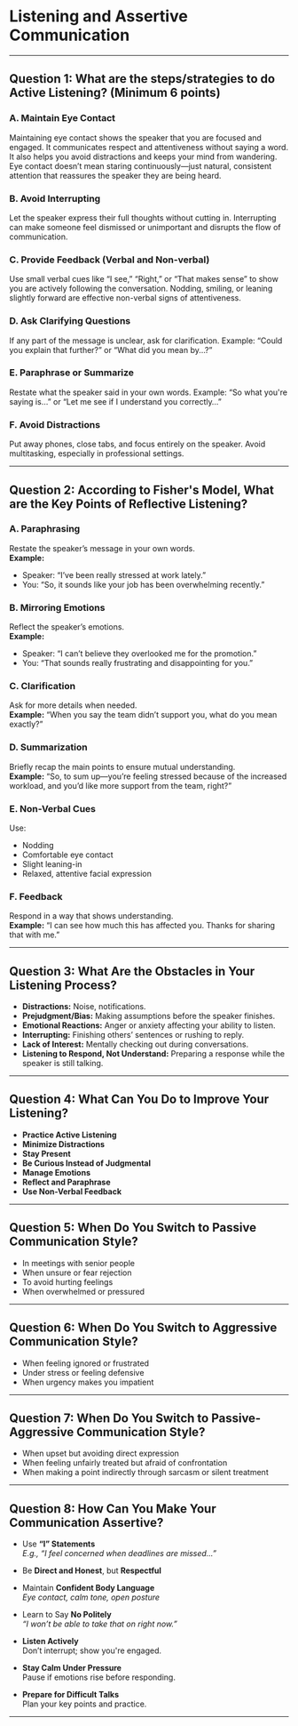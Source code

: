 # Listening and Assertive Communication

---

## Question 1: What are the steps/strategies to do Active Listening? (Minimum 6 points)

### A. Maintain Eye Contact
Maintaining eye contact shows the speaker that you are focused and engaged. It communicates respect and attentiveness without saying a word. It also helps you avoid distractions and keeps your mind from wandering. Eye contact doesn’t mean staring continuously—just natural, consistent attention that reassures the speaker they are being heard.

### B. Avoid Interrupting
Let the speaker express their full thoughts without cutting in. Interrupting can make someone feel dismissed or unimportant and disrupts the flow of communication.

### C. Provide Feedback (Verbal and Non-verbal)
Use small verbal cues like “I see,” “Right,” or “That makes sense” to show you are actively following the conversation. Nodding, smiling, or leaning slightly forward are effective non-verbal signs of attentiveness.

### D. Ask Clarifying Questions
If any part of the message is unclear, ask for clarification. Example: “Could you explain that further?” or “What did you mean by...?”

### E. Paraphrase or Summarize
Restate what the speaker said in your own words. Example: “So what you're saying is…” or “Let me see if I understand you correctly…”

### F. Avoid Distractions
Put away phones, close tabs, and focus entirely on the speaker. Avoid multitasking, especially in professional settings.

---

## Question 2: According to Fisher's Model, What are the Key Points of Reflective Listening?

### A. Paraphrasing
Restate the speaker’s message in your own words.  
**Example:**  
- Speaker: “I’ve been really stressed at work lately.”  
- You: “So, it sounds like your job has been overwhelming recently.”

### B. Mirroring Emotions
Reflect the speaker’s emotions.  
**Example:**  
- Speaker: “I can’t believe they overlooked me for the promotion.”  
- You: “That sounds really frustrating and disappointing for you.”

### C. Clarification
Ask for more details when needed.  
**Example:** “When you say the team didn’t support you, what do you mean exactly?”

### D. Summarization
Briefly recap the main points to ensure mutual understanding.  
**Example:** “So, to sum up—you’re feeling stressed because of the increased workload, and you’d like more support from the team, right?”

### E. Non-Verbal Cues
Use:
- Nodding
- Comfortable eye contact
- Slight leaning-in
- Relaxed, attentive facial expression

### F. Feedback
Respond in a way that shows understanding.  
**Example:** “I can see how much this has affected you. Thanks for sharing that with me.”

---

## Question 3: What Are the Obstacles in Your Listening Process?

- **Distractions:** Noise, notifications.
- **Prejudgment/Bias:** Making assumptions before the speaker finishes.
- **Emotional Reactions:** Anger or anxiety affecting your ability to listen.
- **Interrupting:** Finishing others’ sentences or rushing to reply.
- **Lack of Interest:** Mentally checking out during conversations.
- **Listening to Respond, Not Understand:** Preparing a response while the speaker is still talking.

---

## Question 4: What Can You Do to Improve Your Listening?

- **Practice Active Listening**
- **Minimize Distractions**
- **Stay Present**
- **Be Curious Instead of Judgmental**
- **Manage Emotions**
- **Reflect and Paraphrase**
- **Use Non-Verbal Feedback**

---

## Question 5: When Do You Switch to Passive Communication Style?

- In meetings with senior people
- When unsure or fear rejection
- To avoid hurting feelings
- When overwhelmed or pressured

---

## Question 6: When Do You Switch to Aggressive Communication Style?

- When feeling ignored or frustrated
- Under stress or feeling defensive
- When urgency makes you impatient

---

## Question 7: When Do You Switch to Passive-Aggressive Communication Style?

- When upset but avoiding direct expression
- When feeling unfairly treated but afraid of confrontation
- When making a point indirectly through sarcasm or silent treatment

---

## Question 8: How Can You Make Your Communication Assertive?

- Use **“I” Statements**  
  *E.g., “I feel concerned when deadlines are missed…”*

- Be **Direct and Honest**, but **Respectful**

- Maintain **Confident Body Language**  
  *Eye contact, calm tone, open posture*

- Learn to Say **No Politely**  
  *“I won’t be able to take that on right now.”*

- **Listen Actively**  
  Don’t interrupt; show you're engaged.

- **Stay Calm Under Pressure**  
  Pause if emotions rise before responding.

- **Prepare for Difficult Talks**  
  Plan your key points and practice.

---
